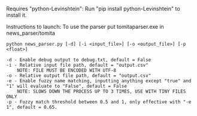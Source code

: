 Requires "python-Levinshtein":
	Run "pip install python-Levinshtein" to install it.
	
Instructions to launch:
	To use the parser put tomitaparser.exe in news_parser/tomita

	python news_parser.py [-d] [-i <input_file>] [-o <output_file>] [-p <float>]

	-d - Enable debug output to debug.txt, default = False
	-i - Relative input file path, default = "output.csv"
		NOTE: FILE MUST BE ENCODED WITH UTF-8
	-o - Relative output file path, default = "output.csv"
	-e - Enable fuzzy name matching, inputting anything except "true" and "1" will evaluate to "False", default = False
		NOTE: SLOWS DOWN THE PROCESS UP TO 3 TIMES, USE WITH TINY FILES ONLY
	-p - Fuzzy match threshold between 0.5 and 1, only effective with "-e 1", default = 0.65.